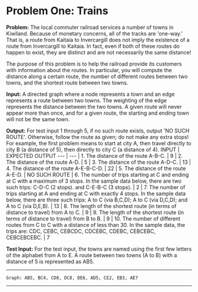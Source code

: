 # Problem One: Trains

**Problem:**  The local commuter railroad services a number of towns in Kiwiland.  Because of monetary concerns, all of the tracks are 'one-way.'  That is, a route from Kaitaia to Invercargill does not imply the existence of a route from Invercargill to Kaitaia.  In fact, even if both of these routes do happen to exist, they are distinct and are not necessarily the same distance!

The purpose of this problem is to help the railroad provide its customers with information about the routes.  In particular, you will compute the distance along a certain route, the number of different routes between two towns, and the shortest route between two towns.

**Input:**  A directed graph where a node represents a town and an edge represents a route between two towns.  The weighting of the edge represents the distance between the two towns.  A given route will never appear more than once, and for a given route, the starting and ending town will not be the same town.

**Output:** For test input 1 through 5, if no such route exists, output 'NO SUCH ROUTE'.  Otherwise, follow the route as given; do not make any extra stops!  For example, the first problem means to start at city A, then travel directly to city B (a distance of 5), then directly to city C (a distance of 4).
 INPUT | EXPECTED OUTPUT
--- | ---
| 1. The distance of the route A-B-C. | 9
| 2. The distance of the route A-D. | 5
| 3. The distance of the route A-D-C. | 13
| 4. The distance of the route A-E-B-C-D. | 22
| 5. The distance of the route A-E-D. | NO SUCH ROUTE
| 6. The number of trips starting at C and ending at C with a maximum of 3 stops.  In the sample data below, there are two such trips: C-D-C (2 stops). and C-E-B-C (3 stops). | 2
| 7. The number of trips starting at A and ending at C with exactly 4 stops.  In the sample data below, there are three such trips: A to C (via B,C,D); A to C (via D,C,D); and A to C (via D,E,B). | 13
| 8. The length of the shortest route (in terms of distance to travel) from A to C. | 9
| 9. The length of the shortest route (in terms of distance to travel) from B to B. | 9
| 10. The number of different routes from C to C with a distance of less than 30.  In the sample data, the trips are: CDC, CEBC, CEBCDC, CDCEBC, CDEBC, CEBCEBC, CEBCEBCEBC. | 7

**Test Input:** For the test input, the towns are named using the first few letters of the alphabet from A to E.  A route between two towns (A to B) with a distance of 5 is represented as AB5.
 ___
```Graph: AB5, BC4, CD8, DC8, DE6, AD5, CE2, EB3, AE7```
___

